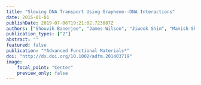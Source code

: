 ```yaml
---
title: "Slowing DNA Transport Using Graphene--DNA Interactions"
date: 2015-01-01
publishDate: 2019-07-06T19:21:02.723087Z
authors: ["Shouvik Banerjee", "James Wilson", "Jiwook Shim", "Manish Shankla", "Elise A. Corbin", "Aleksei Aksimentiev", "Rashid Bashir"]
publication_types: ["2"]
abstract: ""
featured: false
publication: "*Advanced Functional Materials*"
doi: "http://dx.doi.org/10.1002/adfm.201403719"
image:
    focal_point: "Center"
    preview_only: false
---
```



